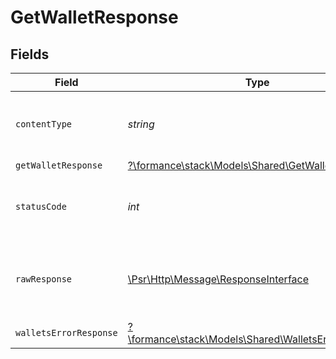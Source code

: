 # GetWalletResponse


## Fields

| Field                                                                                                        | Type                                                                                                         | Required                                                                                                     | Description                                                                                                  |
| ------------------------------------------------------------------------------------------------------------ | ------------------------------------------------------------------------------------------------------------ | ------------------------------------------------------------------------------------------------------------ | ------------------------------------------------------------------------------------------------------------ |
| `contentType`                                                                                                | *string*                                                                                                     | :heavy_check_mark:                                                                                           | HTTP response content type for this operation                                                                |
| `getWalletResponse`                                                                                          | [?\formance\stack\Models\Shared\GetWalletResponse](../../models/shared/GetWalletResponse.md)                 | :heavy_minus_sign:                                                                                           | Wallet                                                                                                       |
| `statusCode`                                                                                                 | *int*                                                                                                        | :heavy_check_mark:                                                                                           | HTTP response status code for this operation                                                                 |
| `rawResponse`                                                                                                | [\Psr\Http\Message\ResponseInterface](https://www.php-fig.org/psr/psr-7/#33-psrhttpmessageresponseinterface) | :heavy_minus_sign:                                                                                           | Raw HTTP response; suitable for custom response parsing                                                      |
| `walletsErrorResponse`                                                                                       | [?\formance\stack\Models\Shared\WalletsErrorResponse](../../models/shared/WalletsErrorResponse.md)           | :heavy_minus_sign:                                                                                           | Error                                                                                                        |